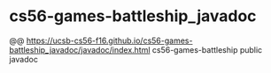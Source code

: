 # cs56-games-battleship_javadoc
@@ https://ucsb-cs56-f16.github.io/cs56-games-battleship_javadoc/javadoc/index.html
cs56-games-battleship public javadoc

